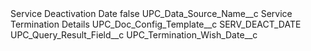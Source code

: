 <?xml version="1.0" encoding="UTF-8"?>
<CustomMetadata xmlns="http://soap.sforce.com/2006/04/metadata" xmlns:xsi="http://www.w3.org/2001/XMLSchema-instance" xmlns:xsd="http://www.w3.org/2001/XMLSchema">
    <label>Service Deactivation Date</label>
    <protected>false</protected>
    <values>
        <field>UPC_Data_Source_Name__c</field>
        <value xsi:type="xsd:string">Service Termination Details</value>
    </values>
    <values>
        <field>UPC_Doc_Config_Template__c</field>
        <value xsi:type="xsd:string">SERV_DEACT_DATE</value>
    </values>
    <values>
        <field>UPC_Query_Result_Field__c</field>
        <value xsi:type="xsd:string">UPC_Termination_Wish_Date__c</value>
    </values>
</CustomMetadata>
